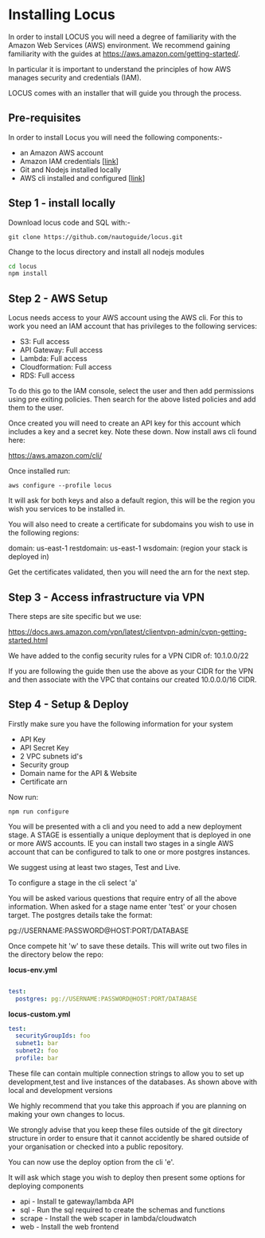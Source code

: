 



# Installing Locus

In order to install LOCUS you will need a degree of familiarity with the Amazon Web Services (AWS) environment. We recommend gaining familiarity with the guides at https://aws.amazon.com/getting-started/.

In particular it is important to understand the principles of how AWS manages security and credentials (IAM).

LOCUS comes with an installer that will guide you through the process.

## Pre-requisites

In order to install Locus you will need the following components:-

- an Amazon AWS account
- Amazon IAM credentials [[link](https://docs.aws.amazon.com/iam/index.html)]
- Git and Nodejs installed locally
- AWS cli installed and configured [[link](https://docs.aws.amazon.com/cli/latest/userguide/cli-chap-install.html)]

## Step 1 - install locally

Download locus code and SQL with:-

```sqlite-psql
git clone https://github.com/nautoguide/locus.git
```

Change to the locus directory and install all nodejs modules

```bash
cd locus
npm install
```


## Step 2 - AWS Setup

Locus needs access to your AWS account using the AWS cli. For this to work you need an IAM account that has privileges to the following
services:

- S3: Full access
- API Gateway: Full access
- Lambda: Full access
- Cloudformation: Full access
- RDS: Full access

To do this go to the IAM console, select the user and then add permissions using pre exiting policies. Then search for the above
listed policies and add them to the user.

Once created you will need to create an API key for this account which includes a key and a secret key. Note these down. Now install
aws cli found here:

https://aws.amazon.com/cli/

Once installed run:

```jshelllanguage
aws configure --profile locus
```

It will ask for both keys and also a default region, this will be the region you wish you services to be installed in.

You will also need to create a certificate for subdomains you wish to use in the following regions:

domain: us-east-1
restdomain: us-east-1
wsdomain: (region your stack is deployed in)

Get the certificates validated, then you will need the arn for
the next step.

## Step 3 - Access infrastructure via VPN

There steps are site specific but we use:

https://docs.aws.amazon.com/vpn/latest/clientvpn-admin/cvpn-getting-started.html

We have added to the config security rules for a VPN CIDR of: 10.1.0.0/22

If you are following the guide then use the above as your CIDR for the VPN and then
associate with the VPC that contains our created 10.0.0.0/16 CIDR.

## Step 4 - Setup & Deploy

Firstly make sure you have the following information for your system


- API Key
- API Secret Key
- 2 VPC subnets id's
- Security group
- Domain name for the API & Website
- Certificate arn
    
Now run:

```jshelllanguage
npm run configure
```    

You will be presented with a cli and you need to add a new deployment stage. A STAGE is essentially a unique deployment that is deployed in one
or more AWS accounts. IE you can install two stages in a single AWS account that can be configured to talk to one or more postgres instances.

We suggest using at least two stages, Test and Live.

To configure a stage in the cli select 'a'

You will be asked various questions that require entry of all the above information. When asked for a stage name enter 'test' or
 your chosen target. The postgres details take the format:

pg://USERNAME:PASSWORD@HOST:PORT/DATABASE

Once compete hit 'w' to save these details. This will write out two files in the directory below the repo:

**locus-env.yml**

```yaml

test:
  postgres: pg://USERNAME:PASSWORD@HOST:PORT/DATABASE
```

**locus-custom.yml**

```yaml
test:
  securityGroupIds: foo
  subnet1: bar
  subnet2: foo
  profile: bar
```

These file can contain multiple connection strings to allow you to set up development,test and live instances of the databases. As shown above with local and development versions

We highly recommend that you take this approach if you are planning on making your own changes to locus.

We strongly advise that you keep these files outside of the git directory structure in order to ensure that it cannot accidently be shared outside of your organisation or checked into a public repository.

You can now use the deploy option from the cli 'e'.

It will ask which stage you wish to deploy then present some options for deploying components

- api - Install te gateway/lambda API
- sql - Run the sql required to create the schemas and functions
- scrape - Install the web scaper in lambda/cloudwatch
- web - Install the web frontend



